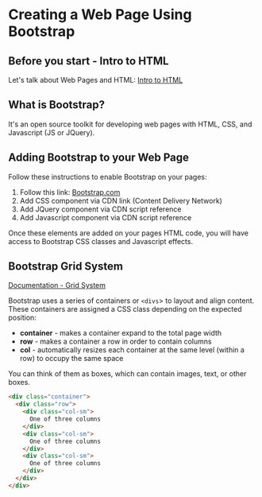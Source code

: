 # Creating a Web Page Using Bootstrap

## Before you start - Intro to HTML

Let's talk about Web Pages and HTML: [Intro to HTML](https://www.w3schools.com/html/html_intro.asp)

## What is Bootstrap?

It's an open source toolkit for developing web pages with HTML, CSS, and Javascript (JS or JQuery).

## Adding Bootstrap to your Web Page

Follow these instructions to enable Bootstrap on your pages:

1. Follow this link: [Bootstrap.com](https://getbootstrap.com/)
2. Add CSS component via CDN link (Content Delivery Network)
3. Add JQuery component via CDN script reference
4. Add Javascript component via CDN script reference

Once these elements are added on your pages HTML code, you will have access to Bootstrap CSS classes and Javascript effects.

## Bootstrap Grid System

[Documentation - Grid System](https://getbootstrap.com/docs/4.0/layout/grid/)

Bootstrap uses a series of containers or `<divs`> to layout and align content. These containers are assigned a CSS class depending on the expected position:

- **container** - makes a container expand to the total page width
- **row** - makes a container a row in order to contain columns
- **col** - automatically resizes each container at the same level (within a row) to occupy the same space

 You can think of them as boxes, which can contain images, text, or other boxes.

```HTML
<div class="container">
  <div class="row">
    <div class="col-sm">
      One of three columns
    </div>
    <div class="col-sm">
      One of three columns
    </div>
    <div class="col-sm">
      One of three columns
    </div>
  </div>
</div>
```

